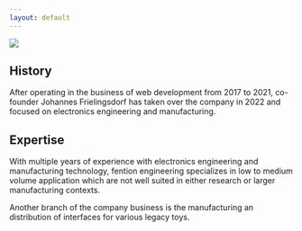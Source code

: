 ```yaml
---
layout: default
---
```

![](https://images.pexels.com/photos/159220/printed-circuit-board-print-plate-via-macro-159220.jpeg?auto=compress&cs=tinysrgb&w=1260&h=750&dpr=1)

## History
After operating in the business of web development from 2017 to 2021, co-founder Johannes Frielingsdorf has taken over the company in 2022 and focused on electronics engineering and manufacturing.

## Expertise
With multiple years of experience with electronics engineering and manufacturing technology, fention engineering specializes in low to medium volume application which are not well suited in either research or larger manufacturing contexts.

Another branch of the company business is the manufacturing an distribution of interfaces for various legacy toys.
